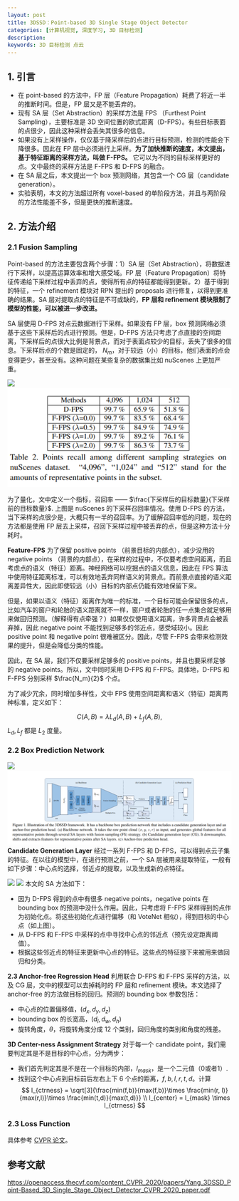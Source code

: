 ```yaml
---
layout: post
title: 3DSSD：Point-based 3D Single Stage Object Detector
categories: [计算机视觉, 深度学习, 3D 目标检测]
description: 
keywords: 3D 目标检测 点云
---
```


## 1. 引言
- 在 point-based 的方法中，FP 层（Feature Propagation）耗费了将近一半的推断时间。但是，FP 层又是不能丢弃的。
- 现有 SA 层（Set Abstraction）的采样方法是 FPS （Furthest Point Sampling），主要标准是 3D 空间位置的欧式距离（D-FPS）。有些目标表面的点很少，因此这种采样会丢失其很多的信息。
- 如果没有上采样操作，仅仅基于降采样后的点进行目标预测，检测的性能会下降很多。因此在 FP 层中必须进行上采样。**为了加快推断的速度，本文提出，基于特征距离的采样方法，叫做 F-FPS。** 它可以为不同的目标采样更好的点。文中最终的采样方法是 F-FPS 和 D-FPS 的融合。
- 在 SA 层之后，本文提出一个 box 预测网络，其包含一个 CG 层（candidate generation）。
- 实验表明，本文的方法超过所有 voxel-based 的单阶段方法，并且与两阶段的方法性能差不多，但是更快的推断速度。

## 2. 方法介绍
### 2.1 Fusion Sampling
Point-based 的方法主要包含两个步骤：1）SA 层（Set Abstraction），将数据进行下采样，以提高运算效率和增大感受域。FP 层（Feature Propagation）将特征传递给下采样过程中丢弃的点，使得所有点的特征都能得到更新。2）基于得到的特征，一个 refinement 模块对 RPN 提出的 proposals 进行修复，以得到更准确的结果。SA 层对提取点的特征是不可或缺的，**FP 层和 refinement 模块限制了模型的性能，可以被进一步改进。**

SA 层使用 D-FPS 对点云数据进行下采样。如果没有 FP 层，box 预测网络必须基于这些下采样后的点进行预测。但是，D-FPS 方法只考虑了点直接的空间距离，下采样后的点很大比例是背景点，而对于表面点较少的目标，丢失了很多的信息。下采样后点的个数是固定的， $N_m$，对于较远（小）的目标，他们表面的点会变得更少，甚至没有。这种问题在某些复杂的数据集比如 nuScenes 上更加严重。

![]({{site.url}}/images/posts/3d/2020-11-14-3dssd-01.PNG)
![](../images/posts/3d/2020-11-14-3dssd-01.PNG)

<!-- ![]({{site.baseurl}}/images/posts/3d/2020-11-14-3dssd-01.PNG){:class="img-responsive"} -->

为了量化，文中定义一个指标，召回率 —— $\frac{下采样后的目标数量}{下采样前的目标数量}$. 上图是 nuScenes 的下采样召回率情况。使用 D-FPS 的方法，当下采样的点很少是，大概只有一半的召回率。为了缓解召回率低的问题，现在的方法都是使用 FP 层去上采样，召回下采样过程中被丢弃的点，但是这种方法十分耗时。

**Feature-FPS** 
为了保留 positive points （前景目标的内部点），减少没用的 negative points （背景的内部点），在采样的过程中，不仅要考虑空间距离，而且考虑点的语义（特征）距离。神经网络可以挖掘点的语义信息，因此在 FPS 算法中使用特征距离标准，可以有效地丢弃同样语义的背景点。而前景点直接的语义距离差异性大，因此即使较远（小）目标的内部点仍能有效地保留下来。

但是，如果以语义（特征）距离作为唯一的标准，一个目标可能会保留很多的点，比如汽车的窗户和轮胎的语义距离就不一样，窗户或者轮胎的任一点集合就足够用来做回归预测。（解释得有点牵强？）如果仅仅使用语义距离，许多背景点会被丢弃掉，因此 negative point 不能找到足够多的邻近点，感受域较小。因此 positive point 和 negative point 很难被区分。因此，尽管 F-FPS 会带来检测效果的提升，但是会降低分类的性能。

因此，在 SA 层，我们不仅要采样足够多的 positive points，并且也要采样足够的 negative points。所以，文中同时采用 D-FPS 和 F-FPS。具体地，D-FPS 和 F-FPS 分别采样 $\frac{N_m}{2}$ 个点。

为了减少冗余，同时增加多样性，文中 FPS 使用空间距离和语义（特征）距离两种标准，定义如下：

$$
C(A,B) =\lambda L_d(A,B)+L_f(A,B), 
$$
$L_d, L_f$ 都是 $L_2$ 度量。

### 2.2 Box Prediction Network


![]({{site.url}}/images/posts/2020-11/3dssd-02.png)
![](../images/posts/2020-11/3dssd-02.png)
**Candidate Generation Layer**
经过一系列 F-FPS 和 D-FPS，可以得到点云子集的特征。在以往的模型中，在进行预测之前，一个 SA 层被用来提取特征，一般有如下步骤：中心点的选择，邻近点的提取，以及生成新的点特征。

![]({{site.url}}/images/posts/2020-11/3dssd-03.png)
![](../images/2020-11/posts/3dssd-03.png)
本文的 SA 方法如下：
- 因为 D-FPS 得到的点中有很多 negative points，negative points 在 bounding box 的预测中没什么作用。因此，只考虑将 F-FPS 采样得到的点作为初始化点。将这些初始化点进行偏移（和 VoteNet 相似），得到目标的中心点（如上图）。
- 从 D-FPS 和 F-FPS 中采样的点中寻找中心点的邻近点（预先设定距离阈值）。
- 根据这些邻近点的特征来更新中心点的特征。这些点的特征接下来被用来做回归和分类。

**2.3 Anchor-free Regression Head**
利用联合 D-FPS 和 F-FPS 采样的方法，以及 CG 层，文中的模型可以去掉耗时的 FP 层和 refinement 模块。本文选择了 anchor-free 的方法做目标的回归。预测的 bounding box 参数包括：
- 中心点的位置偏移值，$(d_x, d_y, d_z)$
- bounding box 的长宽高，$(d_l, d_w, d_h)$ 
- 旋转角度，$\theta$，将旋转角度分成 12 个类别，回归角度的类别和角度的残差。

**3D Center-ness Assignment Strategy**
对于每一个 candidate point，我们需要判定其是不是目标的中心点，分为两步：
- 我们首先判定其是不是在一个目标的内部，$l_{mask}$，是一个二元值（0或者1）.
- 找到这个中心点到目标前后左右上下 6 个点的距离，$f,b,l,r,t,d$。计算 
  $$
  l_{ctrness} = \sqrt[3]{\frac{min(f,b)}{max(f,b)}\times \frac{min(r, l)}{max(r,l)}\times \frac{min(t,d)}{max(t,d)}} \\
  l_{center} = l_{mask} \times l_{ctrness}
  $$

### 2.3 Loss Function
具体参考 [CVPR 论文](https://openaccess.thecvf.com/content_CVPR_2020/papers/Yang_3DSSD_Point-Based_3D_Single_Stage_Object_Detector_CVPR_2020_paper.pdf)。

## 参考文献
https://openaccess.thecvf.com/content_CVPR_2020/papers/Yang_3DSSD_Point-Based_3D_Single_Stage_Object_Detector_CVPR_2020_paper.pdf





